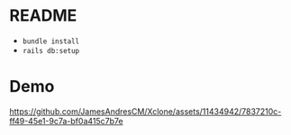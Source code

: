 # README

- `bundle install`
- `rails db:setup`


# Demo
https://github.com/JamesAndresCM/Xclone/assets/11434942/7837210c-ff49-45e1-9c7a-bf0a415c7b7e

